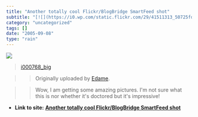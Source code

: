 ```yaml
---
title: "Another totally cool Flickr/BlogBridge SmartFeed shot"
subtitle: "[![](https://i0.wp.com/static.flickr.com/29/41511313_50725fd590_m.jpg?w=584)](<http://www.flickr.com..."
category: "uncategorized"
tags: []
date: "2005-09-08"
type: "rain"
---
```

[![](https://i0.wp.com/static.flickr.com/29/41511313_50725fd590_m.jpg?w=584)](<http://www.flickr.com/photos/53838548@N00/41511313/>
"photo sharing")

>>

>>  
>  [i000768_big](<http://www.flickr.com/photos/53838548@N00/41511313/>)
>>

>> Originally uploaded by
[Edame](<http://www.flickr.com/people/53838548@N00/>).  
>
>>

>> Wow, I am getting some amazing pictures. I'm not sure what this is nor
whether it's doctored but it's impressive!


* **Link to site:** **[Another totally cool Flickr/BlogBridge SmartFeed shot](None)**